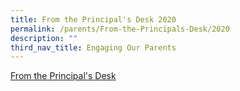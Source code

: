```yaml
---
title: From the Principal's Desk 2020
permalink: /parents/From-the-Principals-Desk/2020
description: ""
third_nav_title: Engaging Our Parents
---
```




[From the Principal's Desk](https://rafflesgirlspri.moe.edu.sg/qql/slot/u451/Principal%20Message/2020/From%20the%20Principals%20Desk.pdf)